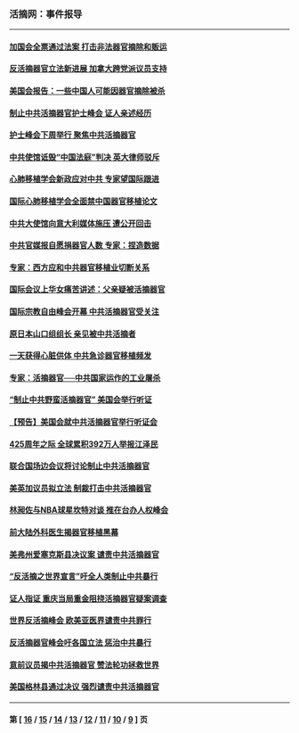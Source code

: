 ### 活摘网：事件报导
---
#### [加国会全票通过法案 打击非法器官摘除和贩运](../../pages/nf5877/n13884924.md?04070430) 
#### [反活摘器官立法新进展 加拿大跨党派议员支持](../../pages/nf5877/n13876061.md?04070430) 
#### [美国会报告：一些中国人可能因器官摘除被杀](../../pages/nf5877/n13867964.md?04070430) 
#### [制止中共活摘器官护士峰会 证人亲述经历](../../pages/nf5877/n13859007.md?04070430) 
#### [护士峰会下周举行 聚焦中共活摘器官](../../pages/nf5877/n13855418.md?04070430) 
#### [中共使馆诋毁“中国法庭”判决 英大律师驳斥](../../pages/nf5877/n13833945.md?04070430) 
#### [心肺移植学会新政应对中共 专家望国际跟进](../../pages/nf5877/n13829043.md?04070430) 
#### [国际心肺移植学会全面禁中国器官移植论文](../../pages/nf5877/n13827785.md?04070430) 
#### [中共大使馆向意大利媒体施压 遭公开回击](../../pages/nf5877/n13826038.md?04070430) 
#### [中共官媒报自愿捐器官人数 专家：捏造数据](../../pages/nf5877/n13814130.md?04070430) 
#### [专家：西方应和中共器官移植业切断关系](../../pages/nf5877/n13772828.md?04070430) 
#### [国际会议上华女痛苦讲述：父亲疑被活摘器官](../../pages/nf5877/n13771583.md?04070430) 
#### [国际宗教自由峰会开幕 中共活摘器官受关注](../../pages/nf5877/n13769995.md?04070430) 
#### [原日本山口组组长 亲见被中共活摘者](../../pages/nf5877/n13767360.md?04070430) 
#### [一天获得心脏供体 中共急诊器官移植频发](../../pages/nf5877/n13764689.md?04070430) 
#### [专家：活摘器官──中共国家运作的工业屠杀](../../pages/nf5877/n13761178.md?04070430) 
#### [“制止中共野蛮活摘器官” 美国会举行听证](../../pages/nf5877/n13735831.md?04070430) 
#### [【预告】美国会就中共活摘器官举行听证会](../../pages/nf5877/n13732843.md?04070430) 
#### [425周年之际 全球累积392万人举报江泽民](../../pages/nf5877/n13719232.md?04070430) 
#### [联合国场边会议将讨论制止中共活摘器官](../../pages/nf5877/n13656361.md?04070430) 
#### [美英加议员拟立法 制裁打击中共活摘器官](../../pages/nf5877/n13430251.md?04070430) 
#### [林昶佐与NBA球星坎特对谈 推在台办人权峰会](../../pages/nf5877/n13414467.md?04070430) 
#### [前大陆外科医生揭器官移植黑幕](../../pages/nf5877/n13401416.md?04070430) 
#### [美弗州爱塞克斯县决议案 谴责中共活摘器官](../../pages/nf5877/n13320919.md?04070430) 
#### [“反活摘之世界宣言”吁全人类制止中共暴行](../../pages/nf5877/n13259730.md?04070430) 
#### [证人指证 重庆当局重金阻挠活摘器官疑案调查](../../pages/nf5877/n13259127.md?04070430) 
#### [世界反活摘峰会 欧美亚医界谴责中共罪行](../../pages/nf5877/n13253550.md?04070430) 
#### [反活摘器官峰会吁各国立法 惩治中共暴行](../../pages/nf5877/n13245052.md?04070430) 
#### [意前议员揭中共活摘器官 赞法轮功拯救世界](../../pages/nf5877/n13203445.md?04070430) 
#### [美国格林县通过决议 强烈谴责中共活摘器官](../../pages/nf5877/n13119367.md?04070430) 

---
#### 第 [ [16](./16.md?04070430) / [15](./15.md?04070430) / [14](./14.md?04070430) / [13](./13.md?04070430) / [12](./12.md?04070430) / [11](./11.md?04070430) / [10](./10.md?04070430) / [9](./9.md?04070430) ] 页
